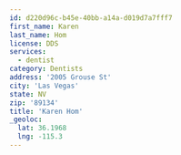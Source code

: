 ```yaml
---
id: d220d96c-b45e-40bb-a14a-d019d7a7fff7
first_name: Karen
last_name: Hom
license: DDS
services:
  - dentist
category: Dentists
address: '2005 Grouse St'
city: 'Las Vegas'
state: NV
zip: '89134'
title: 'Karen Hom'
_geoloc:
  lat: 36.1968
  lng: -115.3
---
```

